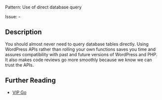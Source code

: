 Pattern: Use of direct database query

Issue: -

## Description

You should almost never need to query database tables directly. Using WordPress APIs rather than rolling your own functions saves you time and assures compatibility with past and future versions of WordPress and PHP. It also makes code reviews go more smoothly because we know we can trust the APIs.

## Further Reading

* [VIP Go](https://vip.wordpress.com/documentation/vip-go/code-review-blockers-warnings-notices/#direct-database-queries)